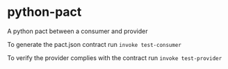 # python-pact

A python pact between a consumer and provider


To generate the pact.json contract run `invoke test-consumer`

To verify the provider complies with the contract run `invoke test-provider`
